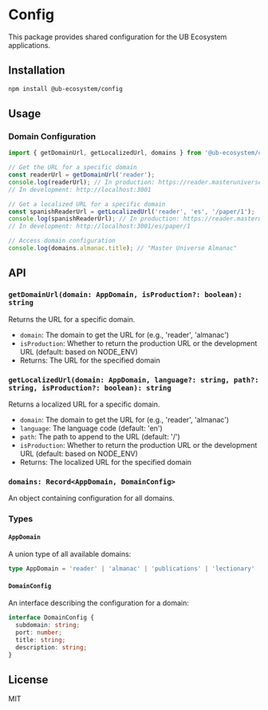# Config

This package provides shared configuration for the UB Ecosystem applications.

## Installation

```bash
npm install @ub-ecosystem/config
```

## Usage

### Domain Configuration

```typescript
import { getDomainUrl, getLocalizedUrl, domains } from '@ub-ecosystem/config';

// Get the URL for a specific domain
const readerUrl = getDomainUrl('reader');
console.log(readerUrl); // In production: https://reader.masteruniverse.org
// In development: http://localhost:3001

// Get a localized URL for a specific domain
const spanishReaderUrl = getLocalizedUrl('reader', 'es', '/paper/1');
console.log(spanishReaderUrl); // In production: https://reader.masteruniverse.org/es/paper/1
// In development: http://localhost:3001/es/paper/1

// Access domain configuration
console.log(domains.almanac.title); // "Master Universe Almanac"
```

## API

### `getDomainUrl(domain: AppDomain, isProduction?: boolean): string`

Returns the URL for a specific domain.

- `domain`: The domain to get the URL for (e.g., 'reader', 'almanac')
- `isProduction`: Whether to return the production URL or the development URL (default: based on NODE_ENV)
- Returns: The URL for the specified domain

### `getLocalizedUrl(domain: AppDomain, language?: string, path?: string, isProduction?: boolean): string`

Returns a localized URL for a specific domain.

- `domain`: The domain to get the URL for (e.g., 'reader', 'almanac')
- `language`: The language code (default: 'en')
- `path`: The path to append to the URL (default: '/')
- `isProduction`: Whether to return the production URL or the development URL (default: based on NODE_ENV)
- Returns: The localized URL for the specified domain

### `domains: Record<AppDomain, DomainConfig>`

An object containing configuration for all domains.

### Types

#### `AppDomain`

A union type of all available domains:

```typescript
type AppDomain = 'reader' | 'almanac' | 'publications' | 'lectionary' | 'finder';
```

#### `DomainConfig`

An interface describing the configuration for a domain:

```typescript
interface DomainConfig {
  subdomain: string;
  port: number;
  title: string;
  description: string;
}
```

## License

MIT
